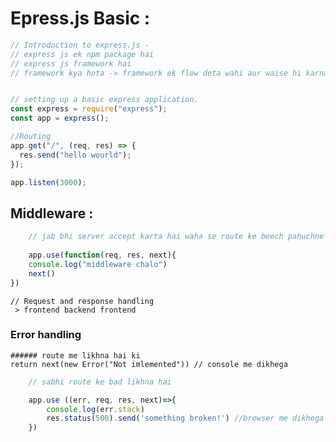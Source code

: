 # Epress.js Basic :
```javascript
// Introduction to express.js -
// express js ek npm package hai
// express js framework hai
// framework kya hota -> framework ek flow deta wahi aur waise hi karna hota hai.


// setting up a basic express application.
const express = require("express");
const app = express();

//Routing
app.get("/", (req, res) => {
  res.send("hello wourld");
});

app.listen(3000);
```
## Middleware :
```javascript
    // jab bhi server accept karta hai waha se route ke beech pahuchne tak agar app us request ko beech me rokte ho and kuchh perform karte ho to ye element middleware hai
    
    app.use(function(req, res, next){
    console.log("middleware chalo")
    next()
})
```
    // Request and response handling
     > frontend backend frontend
    
### Error handling
    ###### route me likhna hai ki 
    return next(new Error("Not imlemented")) // console me dikhega
```javascript
    // sabhi route ke bad likhna hai

    app.use ((err, req, res, next)=>{
        console.log(err.stack)
        res.status(500).send('something broken!') //browser me dikhega
    })
```
